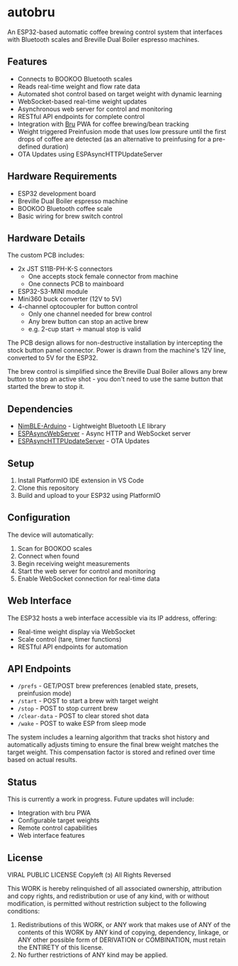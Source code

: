 # autobru

An ESP32-based automatic coffee brewing control system that interfaces with Bluetooth scales and Breville Dual Boiler espresso machines.

## Features

- Connects to BOOKOO Bluetooth scales
- Reads real-time weight and flow rate data 
- Automated shot control based on target weight with dynamic learning
- WebSocket-based real-time weight updates
- Asynchronous web server for control and monitoring
- RESTful API endpoints for complete control
- Integration with [Bru](https://github.com/xvca/bru) PWA for coffee brewing/bean tracking
- Weight triggered Preinfusion mode that uses low pressure until the first drops of coffee are detected (as an alternative to preinfusing for a pre-defined duration)
- OTA Updates using ESPAsyncHTTPUpdateServer

## Hardware Requirements

- ESP32 development board 
- Breville Dual Boiler espresso machine
- BOOKOO Bluetooth coffee scale
- Basic wiring for brew switch control

## Hardware Details

The custom PCB includes:

- 2x JST S11B-PH-K-S connectors
  - One accepts stock female connector from machine
  - One connects PCB to mainboard
- ESP32-S3-MINI module
- Mini360 buck converter (12V to 5V)
- 4-channel optocoupler for button control
  - Only one channel needed for brew control
  - Any brew button can stop an active brew
  - e.g. 2-cup start → manual stop is valid

The PCB design allows for non-destructive installation by intercepting the stock button panel connector. Power is drawn from the machine's 12V line, converted to 5V for the ESP32.

The brew control is simplified since the Breville Dual Boiler allows any brew button to stop an active shot - you don't need to use the same button that started the brew to stop it.

## Dependencies

- [NimBLE-Arduino](https://github.com/h2zero/NimBLE-Arduino) - Lightweight Bluetooth LE library
- [ESPAsyncWebServer](https://github.com/me-no-dev/ESPAsyncWebServer) - Async HTTP and WebSocket server
- [ESPAsyncHTTPUpdateServer](https://github.com/IPdotSetAF/ESPAsyncHTTPUpdateServer) - OTA Updates

## Setup

1. Install PlatformIO IDE extension in VS Code
2. Clone this repository
3. Build and upload to your ESP32 using PlatformIO

## Configuration

The device will automatically:
1. Scan for BOOKOO scales
2. Connect when found
3. Begin receiving weight measurements
4. Start the web server for control and monitoring
5. Enable WebSocket connection for real-time data

## Web Interface

The ESP32 hosts a web interface accessible via its IP address, offering:
- Real-time weight display via WebSocket
- Scale control (tare, timer functions)
- RESTful API endpoints for automation

## API Endpoints

- `/prefs` - GET/POST brew preferences (enabled state, presets, preinfusion mode)
- `/start` - POST to start a brew with target weight
- `/stop` - POST to stop current brew
- `/clear-data` - POST to clear stored shot data
- `/wake` - POST to wake ESP from sleep mode

The system includes a learning algorithm that tracks shot history and automatically adjusts timing to ensure the final brew weight matches the target weight. This compensation factor is stored and refined over time based on actual results.

## Status

This is currently a work in progress. Future updates will include:
- Integration with bru PWA
- Configurable target weights
- Remote control capabilities
- Web interface features

## License

VIRAL PUBLIC LICENSE
Copyleft (ɔ) All Rights Reversed

This WORK is hereby relinquished of all associated ownership, attribution and copy
rights, and redistribution or use of any kind, with or without modification, is
permitted without restriction subject to the following conditions:

1.	Redistributions of this WORK, or ANY work that makes use of ANY of the
	contents of this WORK by ANY kind of copying, dependency, linkage, or ANY
	other possible form of DERIVATION or COMBINATION, must retain the ENTIRETY
	of this license.
2.	No further restrictions of ANY kind may be applied.
